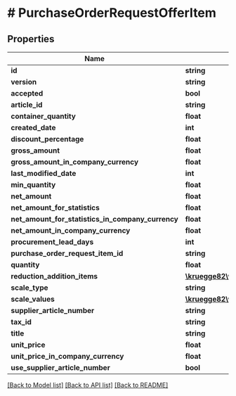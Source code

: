 # # PurchaseOrderRequestOfferItem

## Properties

Name | Type | Description | Notes
------------ | ------------- | ------------- | -------------
**id** | **string** |  | [optional]
**version** | **string** |  | [optional]
**accepted** | **bool** |  | [optional]
**article_id** | **string** |  | [optional]
**container_quantity** | **float** |  | [optional]
**created_date** | **int** |  | [optional]
**discount_percentage** | **float** |  | [optional]
**gross_amount** | **float** |  | [optional]
**gross_amount_in_company_currency** | **float** |  | [optional]
**last_modified_date** | **int** |  | [optional]
**min_quantity** | **float** |  | [optional]
**net_amount** | **float** |  | [optional]
**net_amount_for_statistics** | **float** |  | [optional]
**net_amount_for_statistics_in_company_currency** | **float** |  | [optional]
**net_amount_in_company_currency** | **float** |  | [optional]
**procurement_lead_days** | **int** |  | [optional]
**purchase_order_request_item_id** | **string** |  |
**quantity** | **float** |  | [optional]
**reduction_addition_items** | [**\kruegge82\weclapp\Model\ReductionAdditionItem[]**](ReductionAdditionItem.md) |  | [optional]
**scale_type** | **string** |  | [optional]
**scale_values** | [**\kruegge82\weclapp\Model\PurchaseOrderRequestOfferItemScaleValue[]**](PurchaseOrderRequestOfferItemScaleValue.md) |  | [optional]
**supplier_article_number** | **string** |  | [optional]
**tax_id** | **string** |  | [optional]
**title** | **string** |  | [optional]
**unit_price** | **float** |  | [optional]
**unit_price_in_company_currency** | **float** |  | [optional]
**use_supplier_article_number** | **bool** |  | [optional]

[[Back to Model list]](../../README.md#models) [[Back to API list]](../../README.md#endpoints) [[Back to README]](../../README.md)
